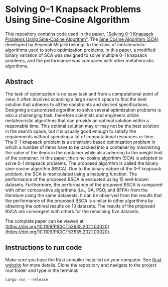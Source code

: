 # Solving 0–1 Knapsack Problems Using Sine-Cosine Algorithm

This repository contains code used in the paper, ["Solving 0–1 Knapsack Problems Using Sine-Cosine Algorithm"](https://doi.org/10.1109/PICICT53635.2021.00020). The [Sine Cosine Algorithm (SCA)](https://doi.org/10.1016/j.knosys.2015.12.022) developed by Seyedali Mirjalili belongs to the class of metaheuristic algorithms used to solve optimization problems. In this paper, a modified binary variation of SCA was designed to solve multiple 0-1 knapsack problems, and the performance was compared with other metaheuristic algorithms.

## Abstract
The task of optimization is no easy task and from a computational point of view, it often involves scanning a large search space to find the best solution that adheres to all the constraints and desired specifications. Designing a customized algorithm to solve several optimization problems is also a challenging task, therefore scientists and engineers utilize metaheuristic algorithms that can provide an optimal solution within a reasonable time. This optimal solution may or may not be the best solution in the search space, but it is usually good enough to satisfy the requirements without spending a lot of computational resources or time. The 0–1 knapsack problem is a constraint-based optimization problem in which a number of items have to be packed into a container by maximizing the value of the items in the container while also adhering to the weight limit of the container. In this paper, the sine-cosine algorithm (SCA) is adopted to solve 0–1 knapsack problems. The proposed algorithm is called the binary sine-cosine algorithm (BSCA). Due to the binary nature of the 0–1 knapsack problem, the SCA is manipulated using a mapping function. The performance of the proposed BSCA is evaluated using 15 well-known datasets. Furthermore, the performance of the proposed BSCA is compared with other comparative algorithms (i.e., GA, PSO, and BFPA) from the literature using the same datasests. It can be observed from the results that the performance of the proposed BSCA is similar to other algorithms by obtaining the optimal results on 10 datasets. The results of the proposed BSCA are convergent with others for the remaining five datasets.

The complete paper can be viewed at [https://doi.org/10.1109/PICICT53635.2021.00020](https://doi.org/10.1109/PICICT53635.2021.00020).

## Instructions to run code

Make sure you have the Rust compiler installed on your computer. See [Rust website](https://www.rust-lang.org/tools/install) for more details. Clone the repository and navigate to the project root folder and type in the terminal:

```console
cargo run --release
```
